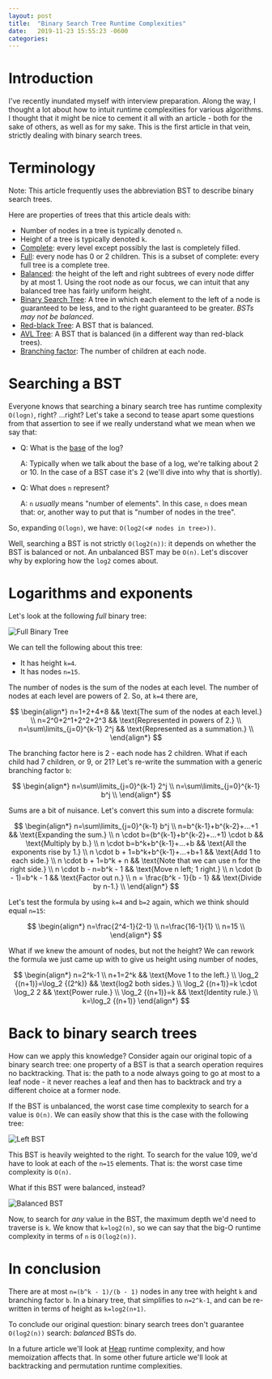 ```yaml
---
layout: post
title:  "Binary Search Tree Runtime Complexities"
date:   2019-11-23 15:55:23 -0600
categories: 
---
```


# Introduction

I've recently inundated myself with interview preparation. Along the way, I
thought a lot about how to intuit runtime complexities for various algorithms.
I thought that it might be nice to cement it all with an article - both for the
sake of others, as well as for my sake. This is the first article in that vein,
strictly dealing with binary search trees.

# Terminology

Note: This article frequently uses the abbreviation BST to describe binary
search trees.

Here are properties of trees that this article deals with:

- Number of nodes in a tree is typically denoted `n`.
- Height of a tree is typically denoted `k`.
- [Complete](https://en.wikipedia.org/wiki/Binary_tree): every level except
  possibly the last is completely filled.
- [Full](https://en.wikipedia.org/wiki/Binary_tree): every node has 0 or 2
  children. This is a subset of complete: every full tree is a complete tree.
- [Balanced](https://en.wikipedia.org/wiki/Binary_tree): the height of the left
  and right subtrees of every node differ by at most 1. Using the root node as
  our focus, we can intuit that any balanced tree has fairly uniform height.
- [Binary Search Tree](https://en.wikipedia.org/wiki/Binary_search_tree):
  A tree in which each element to the left of a node is guaranteed to be less,
  and to the right guaranteed to be greater. _BSTs may not be balanced_.
- [Red-black Tree](https://en.wikipedia.org/wiki/Red%E2%80%93black_tree): A BST
  that is balanced.
- [AVL Tree](https://en.wikipedia.org/wiki/AVL_tree): A BST that is balanced (in
  a different way than red-black trees).
- [Branching factor](https://en.wikipedia.org/wiki/Branching_factor): The number
  of children at each node.

# Searching a BST

Everyone knows that searching a binary search tree has runtime complexity
`O(logn)`, right? ...right? Let's take a second to tease apart some questions
from that assertion to see if we really understand what we mean when we say that:

- Q: What is the [base](https://en.wikipedia.org/wiki/Logarithm) of the log?

  A: Typically when we talk about the base of a log, we're talking about 2 or 10.  In the case of a BST case it's 2 (we'll dive into why that is shortly).

- Q: What does `n` represent?

  A: `n` _usually_ means "number of elements". In this case, `n` does mean that: or, another way to put that is "number of nodes in the tree".

So, expanding `O(logn)`, we have: `O(log2(<# nodes in tree>))`.

Well, searching a BST is not strictly `O(log2(n))`: it depends on whether the
BST is balanced or not. An unbalanced BST may be `O(n)`. Let's discover why by
exploring how the `log2` comes about.

# Logarithms and exponents

Let's look at the following _full_ binary tree:

![Full Binary Tree](/assets/simple_complete.png)

We can tell the following about this tree:

- It has height `k=4`.
- It has nodes `n=15`.

The number of nodes is the sum of the nodes at each level. The number of nodes
at each level are powers of 2. So, at `k=4` there are,

$$
\begin{align*}
n=1+2+4+8 && \text{The sum of the nodes at each level.} \\
n=2^0+2^1+2^2+2^3 && \text{Represented in powers of 2.} \\
n=\sum\limits_{j=0}^{k-1} 2^j && \text{Represented as a summation.} \\
\end{align*}
$$

The branching factor here is 2 - each node has 2 children. What if each child
had 7 children, or 9, or 21? Let's re-write the summation with a generic
branching factor `b`:

$$
\begin{align*}
n=\sum\limits_{j=0}^{k-1} 2^j \\
n=\sum\limits_{j=0}^{k-1} b^j \\
\end{align*}
$$

Sums are a bit of nuisance. Let's convert this sum into a discrete formula:

$$
\begin{align*}
n=\sum\limits_{j=0}^{k-1} b^j \\
n=b^{k-1}+b^{k-2}+...+1 && \text{Expanding the sum.} \\
n \cdot b=(b^{k-1}+b^{k-2}+...+1) \cdot b && \text{Multiply by b.} \\
n \cdot b=b^k+b^{k-1}+...+b && \text{All the exponents rise by 1.} \\
n \cdot b + 1=b^k+b^{k-1}+...+b+1 && \text{Add 1 to each side.} \\
n \cdot b + 1=b^k + n && \text{Note that we can use n for the right side.} \\
n \cdot b - n=b^k - 1 && \text{Move n left; 1 right.} \\
n \cdot (b - 1)=b^k - 1 && \text{Factor out n.} \\
n = \frac{b^k - 1}{b - 1} && \text{Divide by n-1.} \\
\end{align*}
$$

Let's test the formula by using `k=4` and `b=2` again, which we think should
equal `n=15`:

$$
\begin{align*}
n=\frac{2^4-1}{2-1} \\
n=\frac{16-1}{1} \\
n=15 \\
\end{align*}
$$

What if we knew the amount of nodes, but not the height? We can rework the
formula we just came up with to give us height using number of nodes,

$$
\begin{align*}
n=2^k-1 \\
n+1=2^k && \text{Move 1 to the left.} \\
\log_2 {(n+1)}=\log_2 {(2^k)} && \text{log2 both sides.} \\
\log_2 {(n+1)}=k \cdot \log_2 2 && \text{Power rule.} \\
\log_2 {(n+1)}=k && \text{Identity rule.} \\
k=\log_2 {(n+1)}
\end{align*}
$$

# Back to binary search trees

How can we apply this knowledge? Consider again our original topic of a binary
search tree: one property of a BST is that a search operation requires no
backtracking. That is: the path to a node always going to go at most to a leaf
node - it never reaches a leaf and then has to backtrack and try a different
choice at a former node.

If the BST is unbalanced, the worst case time complexity to search for a value
is `O(n)`. We can easily show that this is the case with the following tree:

![Left BST](/assets/left_bst.png)

This BST is heavily weighted to the right. To search for the value 109, we'd have to
look at each of the `n=15` elements. That is: the worst case time complexity is
`O(n)`.

What if this BST were balanced, instead?

![Balanced BST](/assets/balanced_bst.png)

Now, to search for _any_ value in the BST, the maximum depth we'd need to
traverse is `k`. We know that `k=log2(n)`, so we can say that the big-O runtime
complexity in terms of `n` is `O(log2(n))`.

# In conclusion

There are at most `n=(b^k - 1)/(b - 1)` nodes in any tree with height `k` and
branching factor `b`. In a binary tree, that simplifies to `n=2^k-1`, and can
be re-written in terms of height as `k=log2(n+1)`.

To conclude our original question: binary search trees don't guarantee
`O(log2(n))` search: _balanced_ BSTs do.

In a future article we'll look at [Heap](https://en.wikipedia.org/wiki/Heap_(data_structure))
runtime complexity, and how memoization affects that. In some other future
article we'll look at backtracking and permutation runtime complexities.

<script type="text/javascript" async
  src="/assets/MathJax-2.7.9/MathJax.js?config=TeX-AMS-MML_HTMLorMML">
</script>
<script type="text/x-mathjax-config">
    MathJax.Hub.Config({
      extensions: [
        "MathMenu.js",
        "MathZoom.js",
        "AssistiveMML.js"
      ],
      jax: ["input/TeX", "output/CommonHTML"],
      TeX: {
        extensions: [
          "AMSmath.js",
          "AMSsymbols.js",
          "noErrors.js",
          "noUndefined.js",
        ]
      }
    });
  </script>